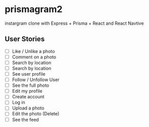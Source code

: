 # prismagram2

instargram clone with Express + Prisma + React and React Navtive

## User Stories

- [ ] Like / Unlike a photo
- [ ] Comment on a photo
- [ ] Search by location
- [ ] Search by location
- [ ] See user profile
- [ ] Follow / Unfollow User
- [ ] See the full photo
- [ ] Edit my profile
- [ ] Create account
- [ ] Log in
- [ ] Upload a photo
- [ ] Edit the photo (Delete)
- [ ] See the feed
